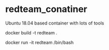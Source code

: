 # redteam_conatiner
Ubuntu 18.04 based container with lots of tools

docker build -t redteam .

docker run -it redteam /bin/bash

